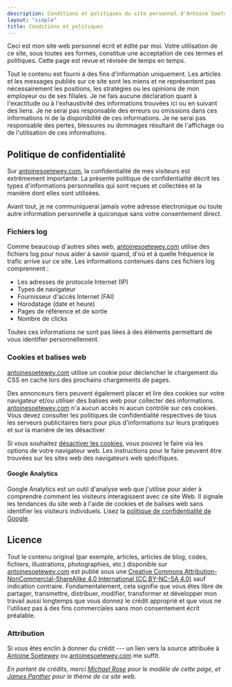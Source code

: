 ```yaml
---
description: Conditions et politiques du site personnel d'Antoine Soetewey
layout: "simple"
title: Conditions et politiques
---
```


Ceci est mon site web personnel écrit et édité par moi. Votre utilisation de ce site, sous toutes ses formes, constitue une acceptation de ces termes et politiques. Cette page est revue et révisée de temps en temps.

Tout le contenu est fourni à des fins d'information uniquement. Les articles et les messages publiés sur ce site sont les miens et ne représentent pas nécessairement les positions, les stratégies ou les opinions de mon employeur ou de ses filiales. Je ne fais aucune déclaration quant à l'exactitude ou à l'exhaustivité des informations trouvées ici ou en suivant des liens. Je ne serai pas responsable des erreurs ou omissions dans ces informations ni de la disponibilité de ces informations. Je ne serai pas responsable des pertes, blessures ou dommages résultant de l'affichage ou de l'utilisation de ces informations.

## Politique de confidentialité

Sur [antoinesoetewey.com](/fr/), la confidentialité de mes visiteurs est extrêmement importante. La présente politique de confidentialité décrit les types d'informations personnelles qui sont reçues et collectées et la manière dont elles sont utilisées.

Avant tout, je ne communiquerai jamais votre adresse électronique ou toute autre information personnelle à quiconque sans votre consentement direct.

### Fichiers log

Comme beaucoup d'autres sites web, [antoinesoetewey.com](/fr/) utilise des fichiers log pour nous aider à savoir quand, d'où et à quelle fréquence le trafic arrive sur ce site. Les informations contenues dans ces fichiers log comprennent :

- Les adresses de protocole Internet (IP)
- Types de navigateur
- Fournisseur d'accès Internet (FAI)
- Horodatage (date et heure)
- Pages de référence et de sortie
- Nombre de clicks

Toutes ces informations ne sont pas liées à des éléments permettant de vous identifier personnellement.

### Cookies et balises web

[antoinesoetewey.com](/fr/) utilise un cookie pour déclencher le chargement du CSS en cache lors des prochains chargements de pages.

Des annonceurs tiers peuvent également placer et lire des cookies sur votre navigateur et/ou utiliser des balises web pour collecter des informations. [antoinesoetewey.com](/fr/) n'a aucun accès ni aucun contrôle sur ces cookies. Vous devez consulter les politiques de confidentialité respectives de tous les serveurs publicitaires tiers pour plus d'informations sur leurs pratiques et sur la manière de les désactiver.

Si vous souhaitez <a href="https://www.cookiesandyou.com/disable-cookies/" target="_blank" rel="noopener">désactiver les cookies</a>, vous pouvez le faire via les options de votre navigateur web. Les instructions pour le faire peuvent être trouvées sur les sites web des navigateurs web spécifiques.

<!---#### Amazon

Amazon, un réseau de marketing d'affiliation tiers, utilise des cookies pour s'assurer que je reçois une commission lorsque vous achetez un produit après avoir cliqué sur un lien ou une bannière publicitaire qui vous dirige vers le site de l'un de leurs marchands. Lisez l'<a href="https://www.amazon.com/gp/help/customer/display.html?nodeId=468496" target="_blank" rel="noopener">avis de confidentialité d'Amazon</a>.
-->

#### Google Analytics

Google Analytics est un outil d'analyse web que j'utilise pour aider à comprendre comment les visiteurs interagissent avec ce site Web. Il signale les tendances du site web à l'aide de cookies et de balises web sans identifier les visiteurs individuels. Lisez la <a href="https://policies.google.com/privacy?hl=en" target="_blank" rel="noopener">politique de confidentialité de Google</a>.

<!---
## Politique de divulgation

Je gagne de l'argent sur ce site grâce à des programmes d'affiliation. Si vous cliquez sur un lien d'affiliation ou une bannière publicitaire et achetez le produit, vous aidez à soutenir ce site web car je recevrai un pourcentage de cette vente.

Qu'est-ce que cela signifie pour vous :

* Je suis devenu affilié pour compenser les coûts de fonctionnement et de maintenance de ce site web. Lorsque j'ai un contrôle direct sur les publicités diffusées sur ce site web, je propose uniquement des produits directement liés au sujet de ce site web et des produits pour lesquels un lecteur/abonné aurait un véritable intérêt ou dont il aurait besoin.
* Je ne recommande pas et ne recommanderai pas un produit juste pour gagner de l'argent.
* Je ne laisse pas la rémunération que je reçois influencer le contenu, les sujets, les publications ou les opinions exprimées sur ce site web.
* Je respecte et apprécie trop mes lecteurs pour écrire autre chose que mes propres opinions et conseils authentiques et objectifs.

Tout comme ce site web, ma politique de divulgation est un travail en cours. Au fur et à mesure que les flux de revenus évoluent, cette page évoluera également.
-->

## Licence

Tout le contenu original (par exemple, articles, articles de blog, codes, fichiers, illustrations, photographies, etc.) disponible sur [antoinesoetewey.com](/fr/) est publié sous une <a href="https://creativecommons.org/licenses/by-nc-sa/4.0/" target="_blank" rel="noopener">Creative Commons Attribution-NonCommercial-ShareAlike 4.0 International (CC BY-NC-SA 4.0)</a> sauf indication contraire. Fondamentalement, cela signifie que vous êtes libre de partager, transmettre, distribuer, modifier, transformer et développer mon travail aussi longtemps que vous donnez le crédit approprié et que vous ne l'utilisez pas à des fins commerciales sans mon consentement écrit préalable.

### Attribution

Si vous êtes enclin à donner du crédit --- un lien vers la source attribuée à [Antoine Soetewey](/fr/) ou [antoinesoetewey.com](/fr/) me suffit.

*En parlant de crédits, merci <a href="https://mademistakes.com" target="_blank" rel="noopener">Michael Rose</a> pour le modèle de cette page, et <a href="https://jamespanther.com/" target="_blank" rel="noopener">James Panther</a> pour le thème de ce site web.*